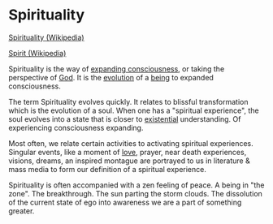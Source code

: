 # Spirituality

<a href="https://en.wikipedia.org/wiki/Spirituality" target="_blank">Spirituality (Wikipedia)</a>

<a href="https://en.wikipedia.org/wiki/Spirit" target="_blank">Spirit (Wikipedia)</a>

Spirituality is the way of [expanding consciousness](./expanding-consciousness.md), or taking the perspective of [God](./god.md). It is the [evolution](./evolution.md) of a [being](./being.md) to expanded consciousness.

The term Spirituality evolves quickly. It relates to blissful transformation which is the evolution of a soul. When one has a "spiritual experience", the soul evolves into a state that is closer to [existential](./existence.md) understanding. Of experiencing consciousness expanding.

Most often, we relate certain activities to activating spiritual experiences. Singular events, like a moment of [love](./love.md), prayer, near death experiences, visions, dreams, an inspired montague are portrayed to us in literature & mass media to form our definition of a spiritual experience.

Spirituality is often accompanied with a zen feeling of peace. A being in "the zone". The breakthrough. The sun parting the storm clouds. The dissolution of the current state of ego into awareness we are a part of something greater.
